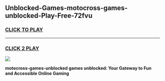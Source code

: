 
## Unblocked-Games-motocross-games-unblocked-Play-Free-72fvu
<h3>
<a href="https://premium76.site?title=motocross-games-unblocked&ref=18A">CLICK TO PLAY</a></h3>
<hr>

<h3>
<a href="https://premium76.site?title=motocross-games-unblocked&ref=18A">CLICK 2 PLAY</a>
  
</h3>

<a href="https://premium76.site?title=motocross-games-unblocked&ref=18A"><img src="https://clearcache.store/games.png"></a>


**motocross-games-unblocked games unblocked: Your Gateway to Fun and Accessible Online Gaming**
